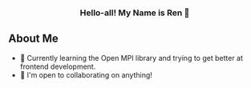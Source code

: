 ### <div align ="center"> Hello-all! My Name is Ren 🐙</div>

## About Me
  * 🧠 Currently learning the Open MPI library and trying to get better at frontend development.
  * 🤝 I'm open to collaborating on anything!


